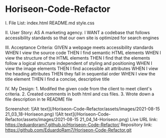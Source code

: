 # Horiseon-Code-Refactor
I. File List:
    index.html
    README.md
    style.css

II. User Story:
AS A marketing agency. I WANT a codebase that follows accessibility standards
so that our own site is optimized for search engines

III. Acceptance Criteria:
GIVEN a webpage meets accessibility standards
WHEN I view the source code
THEN I find semantic HTML elements
WHEN I view the structure of the HTML elements
THEN I find that the elements follow a logical structure independent of styling and positioning
WHEN I view the image elements
THEN I find accessible alt attributes
WHEN I view the heading attributes
THEN they fall in sequential order
WHEN I view the title element
THEN I find a concise, descriptive title

IV. My Design:
    1. Modifed the given code from the client to meet client's criteria.
    2. Created comments in both html and css files.
    3. Wrote down a file description in te README file


Screenshot: ![Alt text](/Horiseon-Code-Refactor/assets/images/2021-08-15 21_03_18-Horiseon.png)
            ![Alt text](/Horiseon-Code-Refactor/assets/images/2021-08-15 21_04_14-Horiseon.png)
Live URL link: https://eduardoram7.github.io/Horiseon-Code-Refactor/
Repository link: https://github.com/EduardoRam7/Horiseon-Code-Refactor.git